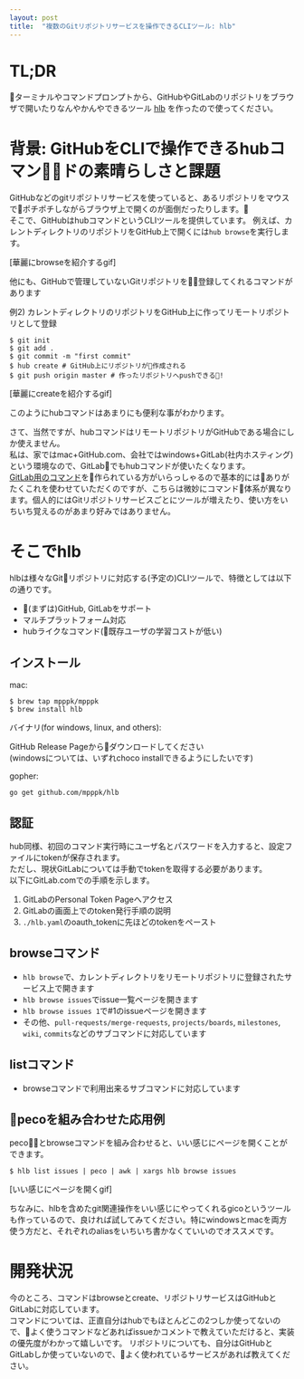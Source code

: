 ```yaml
---
layout: post
title:  "複数のGitリポジトリサービスを操作できるCLIツール: hlb"
---
```


# TL;DR
ターミナルやコマンドプロンプトから、GitHubやGitLabのリポジトリをブラウザで開いたりなんやかんやできるツール [hlb](https://github.com/mpppk/hlb) を作ったので使ってください。

# 背景: GitHubをCLIで操作できるhubコマンドの素晴らしさと課題
GitHubなどのgitリポジトリサービスを使っていると、あるリポジトリをマウスでポチポチしながらブラウザ上で開くのが面倒だったりします。  
そこで、GitHubはhubコマンドというCLIツールを提供しています。
例えば、カレントディレクトリのリポジトリをGitHub上で開くには`hub browse`を実行します。

[華麗にbrowseを紹介するgif]

他にも、GitHubで管理していないGitリポジトリを登録してくれるコマンドがあります

例2) カレントディレクトリのリポジトリをGitHub上に作ってリモートリポジトリとして登録

```
$ git init
$ git add .
$ git commit -m "first commit"
$ hub create # GitHub上にリポジトリが作成される
$ git push origin master # 作ったリポジトリへpushできる!
```

[華麗にcreateを紹介するgif]

このようにhubコマンドはあまりにも便利な事がわかります。

さて、当然ですが、hubコマンドはリモートリポジトリがGitHubである場合にしか使えません。  
私は、家ではmac+GitHub.com、会社ではwindows+GitLab(社内ホスティング)という環境なので、GitLabでもhubコマンドが使いたくなります。  
[GitLab用のコマンド]()を作られている方がいらっしゃるので基本的にはありがたくこれを使わせていただくのですが、こちらは微妙にコマンド体系が異なります。個人的にはGitリポジトリサービスごとにツールが増えたり、使い方をいちいち覚えるのがあまり好みではありません。

# そこでhlb
hlbは様々なGitリポジトリに対応する(予定の)CLIツールで、特徴としては以下の通りです。

* (まずは)GitHub, GitLabをサポート
* マルチプラットフォーム対応
* hubライクなコマンド(既存ユーザの学習コストが低い)

## インストール
mac:

```
$ brew tap mpppk/mpppk
$ brew install hlb
```

バイナリ(for windows, linux, and others):

GitHub Release Pageからダウンロードしてください  
(windowsについては、いずれchoco installできるようにしたいです)

gopher:

`go get github.com/mpppk/hlb`

## 認証
hub同様、初回のコマンド実行時にユーザ名とパスワードを入力すると、設定ファイルにtokenが保存されます。  
ただし、現状GitLabについては手動でtokenを取得する必要があります。  
以下にGitLab.comでの手順を示します。

1. GitLabのPersonal Token Pageへアクセス
1. GitLabの画面上でのtoken発行手順の説明
1. `./hlb.yaml`のoauth_tokenに先ほどのtokenをペースト

## browseコマンド
* `hlb browse`で、カレントディレクトリをリモートリポジトリに登録されたサービス上で開きます
* `hlb browse issues`でissue一覧ページを開きます
* `hlb browse issues 1`で#1のissueページを開きます
* その他、`pull-requests/merge-requests`, `projects/boards`, `milestones`, `wiki`, `commits`などのサブコマンドに対応しています

## listコマンド
* browseコマンドで利用出来るサブコマンドに対応しています

## pecoを組み合わせた応用例
pecoとbrowseコマンドを組み合わせると、いい感じにページを開くことができます。

`$ hlb list issues | peco | awk | xargs hlb browse issues`

[いい感じにページを開くgif]

ちなみに、hlbを含めたgit関連操作をいい感じにやってくれるgicoというツールも作っているので、良ければ試してみてください。特にwindowsとmacを両方使う方だと、それぞれのaliasをいちいち書かなくていいのでオススメです。

# 開発状況
今のところ、コマンドはbrowseとcreate、リポジトリサービスはGitHubとGitLabに対応しています。  
コマンドについては、正直自分はhubでもほとんどこの2つしか使ってないので、よく使うコマンドなどあればissueかコメントで教えていただけると、実装の優先度がわかって嬉しいです。
リポジトリについても、自分はGitHubとGitLabしか使っていないので、よく使われているサービスがあれば教えてください。
